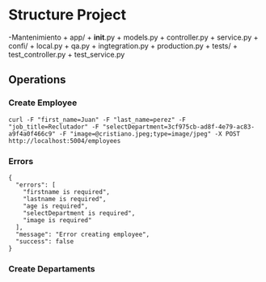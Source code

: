 # Structure Project

-Mantenimiento + app/ + **init**.py + models.py + controller.py + service.py + confi/ + local.py + qa.py + ingtegration.py + production.py + tests/ + test_controller.py + test_service.py

## Operations

### Create Employee

```
curl -F "first_name=Juan" -F "last_name=perez" -F "job_title=Reclutador" -F "selectDepartment=3cf975cb-ad8f-4e79-ac83-a9f4a0f466c9" -F "image=@cristiano.jpeg;type=image/jpeg" -X POST http://localhost:5004/employees
```

### Errors

```
{
  "errors": [
    "firstname is required",
    "lastname is required",
    "age is required",
    "selectDepartment is required",
    "image is required"
  ],
  "message": "Error creating employee",
  "success": false
}
```


### Create Departaments
```	

```
